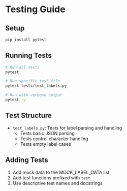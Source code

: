# Testing Guide

## Setup
```bash
pip install pytest
```

## Running Tests
```bash
# Run all tests
pytest

# Run specific test file
pytest tests/test_labels.py

# Run with verbose output
pytest -v
```

## Test Structure
- `test_labels.py`: Tests for label parsing and handling
  - Tests basic JSON parsing
  - Tests control character handling
  - Tests empty label cases

## Adding Tests
1. Add mock data to the MOCK_LABEL_DATA list
2. Add test functions prefixed with `test_`
3. Use descriptive test names and docstrings 